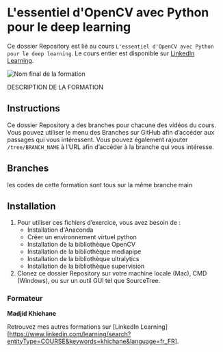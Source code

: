 # L'essentiel d'OpenCV avec Python pour le deep learning

Ce dossier Repository est lié au cours `L'essentiel d'OpenCV avec Python pour le deep learning`. Le cours entier est disponible sur [LinkedIn Learning][lil-course-url].

![Nom final de la formation][lil-thumbnail-url] 

DESCRIPTION DE LA FORMATION

## Instructions

Ce dossier Repository a des branches pour chacune des vidéos du cours. Vous pouvez utiliser le menu des Branches sur GitHub afin d’accéder aux passages qui vous intéressent. Vous pouvez également rajouter `/tree/BRANCH_NAME` à l’URL afin d’accéder à la branche qui vous intéresse. 

## Branches

les codes de cette formation sont tous sur la même branche main

## Installation

1. Pour utiliser ces fichiers d’exercice, vous avez besoin de : 
   - Installation d'Anaconda
   - Créer un environnement virtuel python
   - Installation de la bibliothèque OpenCV
   - Installation de la bibliothèque mediapipe
   - Installation de la bibliothèque ultralytics
   - Installation de la bibliothèque supervision
2. Clonez ce dossier Repository sur votre machine locale (Mac), CMD (Windows), ou sur un outil GUI tel que SourceTree. 



### Formateur

**Madjid Khichane** 

 Retrouvez mes autres formations sur [LinkedIn Learning][https://www.linkedin.com/learning/search?entityType=COURSE&keywords=khichane&language=fr_FR].

[0]: # (Replace these placeholder URLs with actual course URLs)
[lil-course-url]: https://www.linkedin.com
[lil-thumbnail-url]: https:
[lil-URL-trainer]: [https://](https://www.linkedin.com/learning/instructors/madjid-khichane)

[1]: # (End of FR-Instruction ###############################################################################################)
